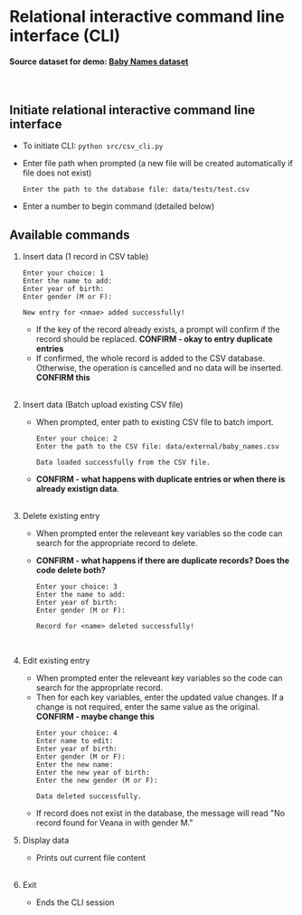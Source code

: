 # Relational interactive command line interface (CLI)
#### Source dataset for demo: [Baby Names dataset](https://www.kaggle.com/datasets/kaggle/us-baby-names/)
<br>

## Initiate relational interactive command line interface
- To initiate CLI: `python src/csv_cli.py`<br>
- Enter file path when prompted (a new file will be created automatically if file does not exist)
  
    ```
    Enter the path to the database file: data/tests/test.csv
    ```
- Enter a number to begin command (detailed below)

## Available commands
1. Insert data (1 record in CSV table)<br>
    ```
    Enter your choice: 1
    Enter the name to add:
    Enter year of birth:
    Enter gender (M or F):
    
    New entry for <nmae> added successfully!
    ```
    - If the key of the record already exists, a prompt will confirm if the record should be replaced. **CONFIRM - okay to entry duplicate entries**
    - If confirmed, the whole record is added to the CSV database. Otherwise, the operation is cancelled and no data will be inserted. **CONFIRM this**<br><br>

2. Insert data (Batch upload existing CSV file)<br>
    - When prompted, enter path to existing CSV file to batch import.
        ```
        Enter your choice: 2
        Enter the path to the CSV file: data/external/baby_names.csv
        
        Data loaded successfully from the CSV file.
        ```
    - **CONFIRM - what happens with duplicate entries or when there is already existign data**.<br><br>

3. Delete existing entry <br>
    - When prompted enter the releveant key variables so the code can search for the appropriate record to delete.
    - **CONFIRM - what happens if there are duplicate records? Does the code delete both?**
   
        ```
        Enter your choice: 3
        Enter the name to add:
        Enter year of birth:
        Enter gender (M or F):
    
        Record for <name> deleted successfully!
        ```
        <br>
4. Edit existing entry<br>
    - When prompted enter the releveant key variables so the code can search for the appropriate record.
    - Then for each key variables, enter the updated value changes. If a change is not required, enter the same value as the original. **CONFIRM - maybe change this**
        ```
        Enter your choice: 4
        Enter name to edit:
        Enter year of birth:
        Enter gender (M or F):
        Enter the new name:
        Enter the new year of birth:
        Enter the new gender (M or F):
        
        Data deleted successfully.
        ```
    - If record does not exist in the database, the message will read "No record found for Veana in  with gender M." <br>
5. Display data<br>
    - Prints out current file content<br><br>
6. Exit<br>
    - Ends the CLI session
